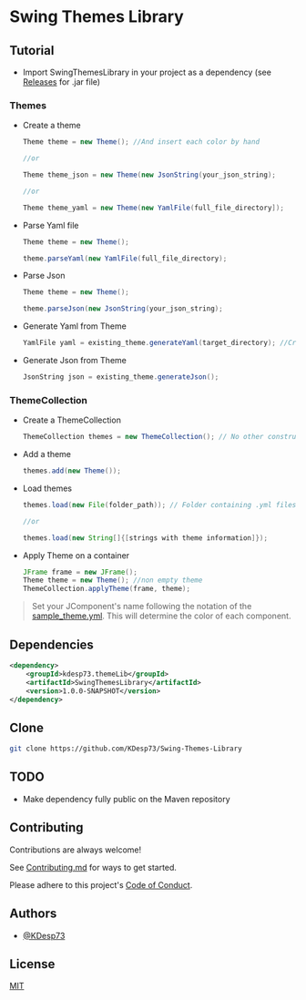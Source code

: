 # Swing Themes Library

## Tutorial

* Import SwingThemesLibrary in your project as a dependency (see [Releases](https://github.com/KDesp73/Swing-Themes-Library/releases) for .jar file)

### Themes

* Create a theme

  ```java
  Theme theme = new Theme(); //And insert each color by hand

  //or

  Theme theme_json = new Theme(new JsonString(your_json_string);

  //or

  Theme theme_yaml = new Theme(new YamlFile(full_file_directory]);
  ```

* Parse Yaml file
  ```java
  Theme theme = new Theme();
  
  theme.parseYaml(new YamlFile(full_file_directory);
  ```

* Parse Json
  ```java
  Theme theme = new Theme();
  
  theme.parseJson(new JsonString(your_json_string);
  ```
  
* Generate Yaml from Theme
  ```java
  YamlFile yaml = existing_theme.generateYaml(target_directory); //Creates .yml file in [target directory]
  ```
  
* Generate Json from Theme
  ```java
  JsonString json = existing_theme.generateJson();
  ```
  
### ThemeCollection

* Create a ThemeCollection
  ```java
  ThemeCollection themes = new ThemeCollection(); // No other constructor exists
  ```
  
* Add a theme
  ```java
  themes.add(new Theme());
  ```
  
* Load themes
  ```java
  themes.load(new File(folder_path)); // Folder containing .yml files with wanted themes
  
  //or
  
  themes.load(new String[]{[strings with theme information]});
  ```
  
* Apply Theme on a container
  ```java
  JFrame frame = new JFrame();
  Theme theme = new Theme(); //non empty theme
  ThemeCollection.applyTheme(frame, theme);
  ```

> Set your JComponent's name following the notation of the [sample_theme.yml](https://github.com/KDesp73/Swing-Themes-Library/blob/main/Samples/sample_theme.yml). This will determine the color of each component.

## Dependencies

```xml
<dependency>
    <groupId>kdesp73.themeLib</groupId>
    <artifactId>SwingThemesLibrary</artifactId>
    <version>1.0.0-SNAPSHOT</version>
</dependency>
```


## Clone

```bash
git clone https://github.com/KDesp73/Swing-Themes-Library
```

## TODO
* Make dependency fully public on the Maven repository

## Contributing

Contributions are always welcome!

See [Contributing.md](https://github.com/KDesp73/Swing-Themes-Library/blob/main/Contributing.md) for ways to get started.

Please adhere to this project's [Code of Conduct](https://github.com/KDesp73/Swing-Themes-Library/blob/main/CODE_OF_CONDUCT.md).

## Authors

- [@KDesp73](https://github.com/KDesp73)


## License

[MIT](https://choosealicense.com/licenses/mit/)
